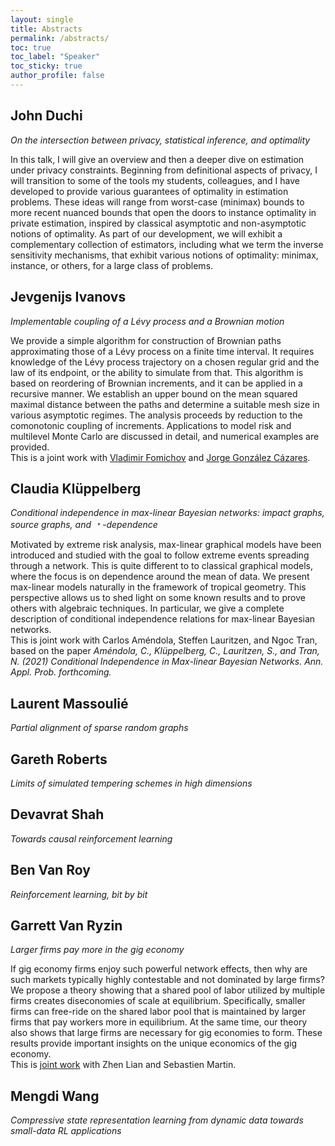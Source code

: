 ```yaml
---
layout: single
title: Abstracts
permalink: /abstracts/
toc: true
toc_label: "Speaker"
toc_sticky: true
author_profile: false
---
```



## John Duchi
*On the intersection between privacy, statistical inference, and optimality*

In this talk, I will give an overview and then a deeper dive on estimation under privacy constraints. Beginning from definitional aspects of privacy, I will transition to some of the tools my students, colleagues, and I have developed to provide various guarantees of optimality in estimation problems. These ideas will range from worst-case (minimax) bounds to more recent nuanced bounds that open the doors to instance optimality in private estimation, inspired by classical asymptotic and non-asymptotic notions of optimality. As part of our development, we will exhibit a complementary collection of estimators, including what we term the inverse sensitivity mechanisms, that exhibit various notions of optimality: minimax, instance, or others, for a large class of problems.

## Jevgenijs Ivanovs
*Implementable coupling of a Lévy process and a Brownian motion*

We provide a simple algorithm for construction of Brownian paths approximating those of a Lévy process on a finite time interval. It requires knowledge of the Lévy process trajectory on a chosen regular grid and the law of its endpoint, or the ability to simulate from that. This algorithm is based on reordering of Brownian increments, and it can be applied in a recursive manner. We establish an upper bound on the mean squared maximal distance between the paths and determine a suitable mesh size in various asymptotic regimes. The analysis proceeds by reduction to the comonotonic coupling of increments. Applications to model risk and multilevel Monte Carlo are discussed in detail, and numerical examples are provided.\
This is a joint work with [Vladimir Fomichov](https://arxiv.org/search/math?searchtype=author&query=Fomichov%2C+V) and [Jorge González Cázares](https://arxiv.org/search/math?searchtype=author&query=C%C3%A1zares%2C+J+G).

## Claudia Klüppelberg
*Conditional independence in max-linear Bayesian networks: impact graphs, source graphs, and &#65121;-dependence*

Motivated by extreme risk analysis, max-linear graphical models have been introduced and studied with the goal to follow extreme events spreading through a network. This is quite different to to classical graphical models, where the focus is on dependence around the mean of data. We present max-linear models naturally in the framework of tropical geometry. This perspective allows us to shed light on some known results and to prove others with algebraic techniques. In particular, we give a complete description of conditional independence relations for max-linear Bayesian networks. \
This is joint work with Carlos Améndola, Steffen Lauritzen, and Ngoc Tran, based on the paper
*Améndola, C., Klüppelberg, C., Lauritzen, S., and Tran, N. (2021)
Conditional Independence in Max-linear Bayesian Networks.
Ann. Appl. Prob. forthcoming.*

## Laurent Massoulié
*Partial alignment of sparse random graphs*

## Gareth Roberts
*Limits of simulated tempering schemes in high dimensions*

## Devavrat Shah
*Towards causal reinforcement learning*

## Ben Van Roy
*Reinforcement learning, bit by bit*

## Garrett Van Ryzin
*Larger firms pay more in the gig economy*

If gig economy firms enjoy such powerful network effects, then why are such markets typically highly contestable and not dominated by large firms? We propose a theory showing that a shared pool of labor utilized by multiple firms creates diseconomies of scale at equilibrium. Specifically, smaller firms can free-ride on the shared labor pool that is maintained by larger firms that pay workers more in equilibrium. At the same time, our theory also shows that large firms are necessary for gig economies to form. These results provide important insights on the unique economics of the gig economy.\
This is [joint work](https://ssrn.com/abstract=3775888) with Zhen Lian and Sebastien Martin.

## Mengdi Wang
*Compressive state representation learning from dynamic data towards small-data RL applications*

